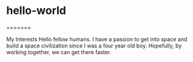 # hello-world
=======

My Interests
Hello fellow humans. I have a passion to get into space and build a space civilization since I was a four year old boy. Hopefully, by working together, we can get there faster.


